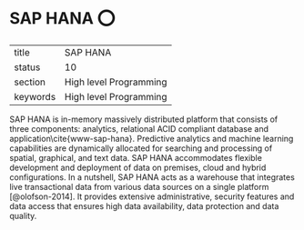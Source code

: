 # SAP HANA :o:


|          |                        |
| -------- | ---------------------- |
| title    | SAP HANA               | 
| status   | 10                     |
| section  | High level Programming |
| keywords | High level Programming |



SAP HANA is in-memory massively distributed platform that consists of
three components: analytics, relational ACID compliant database and
application\cite{www-sap-hana}. Predictive analytics and machine
learning capabilities are dynamically allocated for searching and
processing of spatial, graphical, and text data.  SAP HANA
accommodates flexible development and deployment of data on premises,
cloud and hybrid configurations.  In a nutshell, SAP HANA acts as a
warehouse that integrates live transactional data from various data
sources on a single platform [@olofson-2014]. It provides
extensive administrative, security features and data access that
ensures high data availability, data protection and data quality.


   


